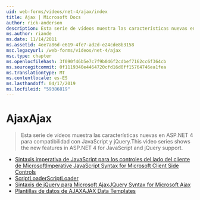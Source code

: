 ```yaml
---
uid: web-forms/videos/net-4/ajax/index
title: Ajax | Microsoft Docs
author: rick-anderson
description: Esta serie de vídeos muestra las características nuevas en ASP.NET 4 para compatibilidad con JavaScript y jQuery.
ms.author: riande
ms.date: 11/14/2011
ms.assetid: 4ee7a86d-e619-4fe7-ad2d-e24cde8b3158
msc.legacyurl: /web-forms/videos/net-4/ajax
msc.type: chapter
ms.openlocfilehash: 3f090f46b5e7c7f9b046f2cdbef7162cc6f364cb
ms.sourcegitcommit: 0f1119340e4464720cfd16d0ff15764746ea1fea
ms.translationtype: MT
ms.contentlocale: es-ES
ms.lasthandoff: 04/17/2019
ms.locfileid: "59386819"
---
```

# <a name="ajax"></a><span data-ttu-id="544c9-103">Ajax</span><span class="sxs-lookup"><span data-stu-id="544c9-103">Ajax</span></span>

> <span data-ttu-id="544c9-104">Esta serie de vídeos muestra las características nuevas en ASP.NET 4 para compatibilidad con JavaScript y jQuery.</span><span class="sxs-lookup"><span data-stu-id="544c9-104">This video series shows the new features in ASP.NET 4 for JavaScript and jQuery support.</span></span>


- [<span data-ttu-id="544c9-105">Sintaxis imperativa de JavaScript para los controles del lado del cliente de Microsoft</span><span class="sxs-lookup"><span data-stu-id="544c9-105">Imperative JavaScript Syntax for Microsoft Client Side Controls</span></span>](aspnet-4-quick-hit-imperative-javascript-syntax-for-microsoft-client-side-controls.md)
- [<span data-ttu-id="544c9-106">ScriptLoader</span><span class="sxs-lookup"><span data-stu-id="544c9-106">ScriptLoader</span></span>](aspnet-4-quick-hit-the-scriptloader.md)
- [<span data-ttu-id="544c9-107">Sintaxis de jQuery para Microsoft Ajax</span><span class="sxs-lookup"><span data-stu-id="544c9-107">JQuery Syntax for Microsoft Ajax</span></span>](aspnet-4-quick-hit-jquery-syntax-for-microsoft-ajax.md)
- [<span data-ttu-id="544c9-108">Plantillas de datos de AJAX</span><span class="sxs-lookup"><span data-stu-id="544c9-108">AJAX Data Templates</span></span>](aspnet-4-quick-hit-ajax-data-templates.md)
